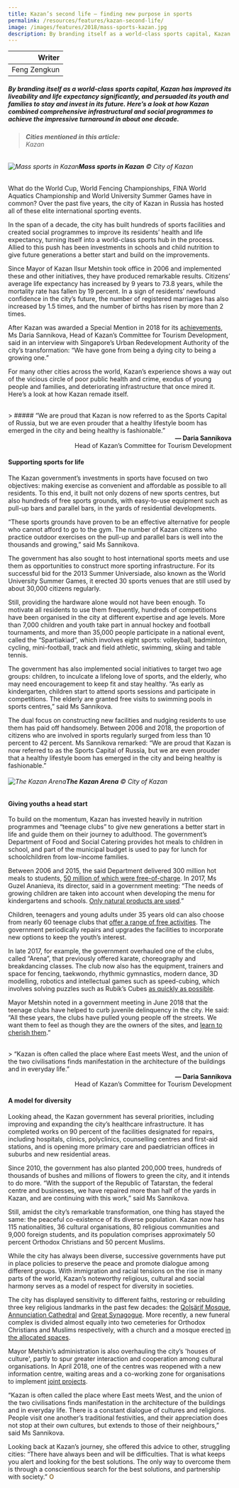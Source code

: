 ```yaml
---
title: Kazan’s second life — finding new purpose in sports
permalink: /resources/features/kazan-second-life/
image: /images/features/2018/mass-sports-kazan.jpg
description: By branding itself as a world-class sports capital, Kazan has improved its liveability and life expectancy significantly, and persuaded its youth and families to stay and invest in its future. Here’s a look at how Kazan combined comprehensive infrastructural and social programmes to achieve the impressive turnaround in about one decade.
---
```


| Writer |
|---:|
| Feng Zengkun |

##### By branding itself as a world-class sports capital, Kazan has improved its liveability and life expectancy significantly, and persuaded its youth and families to stay and invest in its future. Here’s a look at how Kazan combined comprehensive infrastructural and social programmes to achieve the impressive turnaround in about one decade.

> ###### **Cities mentioned in this article:** <br> Kazan

###### ![Mass sports in Kazan](/images/features/2018/mass-sports-kazan.jpg/)**Mass sports in Kazan** © City of Kazan

What do the World Cup, World Fencing Championships, FINA World Aquatics Championship and World University Summer Games have in common? Over the past five years, the city of Kazan in Russia has hosted all of these elite international sporting events. 

In the span of a decade, the city has built hundreds of sports facilities and created social programmes to improve its residents’ health and life expectancy, turning itself into a world-class sports hub in the process. Allied to this push has been investments in schools and child nutrition to give future generations a better start and build on the improvements. 

Since Mayor of Kazan Ilsur Metshin took office in 2006 and implemented these and other initiatives, they have produced remarkable results. Citizens’ average life expectancy has increased by 9 years to 73.8 years, while the mortality rate has fallen by 19 percent. In a sign of residents’ newfound confidence in the city’s future, the number of registered marriages has also increased by 1.5 times, and the number of births has risen by more than 2 times. 

After Kazan was awarded a Special Mention in 2018 for its [achievements](/kazan/), Ms Daria Sannikova, Head of Kazan’s Committee for Tourism Development, said in an interview with Singapore’s Urban Redevelopment Authority of the city’s transformation: “We have gone from being a dying city to being a growing one.” 

For many other cities across the world, Kazan’s experience shows a way out of the vicious circle of poor public health and crime, exodus of young people and families, and deteriorating infrastructure that once mired it. Here’s a look at how Kazan remade itself. 

<br>
> ##### “We are proud that Kazan is now referred to as the Sports Capital of Russia, but we are even prouder that a healthy lifestyle boom has emerged in the city and being healthy is fashionable.”

<div align="right"><b>— Daria Sannikova</b><br> Head of Kazan’s Committee for Tourism Development</div>

#### **Supporting sports for life**

The Kazan government’s investments in sports have focused on two objectives: making exercise as convenient and affordable as possible to all residents. To this end, it built not only dozens of new sports centres, but also hundreds of free sports grounds, with easy-to-use equipment such as pull-up bars and parallel bars, in the yards of residential developments. 

“These sports grounds have proven to be an effective alternative for people who cannot afford to go to the gym. The number of Kazan citizens who practice outdoor exercises on the pull-up and parallel bars is well into the thousands and growing,” said Ms Sannikova. 

The government has also sought to host international sports meets and use them as opportunities to construct more sporting infrastructure. For its successful bid for the 2013 Summer Universiade, also known as the World University Summer Games, it erected 30 sports venues that are still used by about 30,000 citizens regularly. 

Still, providing the hardware alone would not have been enough. To motivate all residents to use them frequently, hundreds of competitions have been organised in the city at different expertise and age levels. More than 7,000 children and youth take part in annual hockey and football tournaments, and more than 35,000 people participate in a national event, called the “Spartiakiad”, which involves eight sports: volleyball, badminton, cycling, mini-football, track and field athletic, swimming, skiing and table tennis. 

The government has also implemented social initiatives to target two age groups: children, to inculcate a lifelong love of sports, and the elderly, who may need encouragement to keep fit and stay healthy. “As early as kindergarten, children start to attend sports sessions and participate in competitions. The elderly are granted free visits to swimming pools in sports centres,” said Ms Sannikova. 

The dual focus on constructing new facilities and nudging residents to use them has paid off handsomely. Between 2006 and 2018, the proportion of citizens who are involved in sports regularly surged from less than 10 percent to 42 percent. Ms Sannikova remarked: “We are proud that Kazan is now referred to as the Sports Capital of Russia, but we are even prouder that a healthy lifestyle boom has emerged in the city and being healthy is fashionable.” 

###### ![The Kazan Arena](/images/features/2018/kazan-arena.jpg/)**The Kazan Arena** © City of Kazan

#### **Giving youths a head start**

To build on the momentum, Kazan has invested heavily in nutrition programmes and “teenage clubs” to give new generations a better start in life and guide them on their journey to adulthood. The government’s Department of Food and Social Catering provides hot meals to children in school, and part of the municipal budget is used to pay for lunch for schoolchildren from low-income families. 

Between 2006 and 2015, the said Department delivered 300 million hot meals to students, [50 million of which were free-of-charge](https://metshin.ru/en/posts/16050). In 2017, Ms Guzel Ananieva, its director, said in a government meeting: “The needs of growing children are taken into account when developing the menu for kindergartens and schools. [Only natural products are used](https://metshin.ru/en/posts/18674).”

Children, teenagers and young adults under 35 years old can also choose from nearly 60 teenage clubs that [offer a range of free activities](https://metshin.ru/en/posts/19625). The government periodically repairs and upgrades the facilities to incorporate new options to keep the youth’s interest. 

In late 2017, for example, the government overhauled one of the clubs, called “Arena”, that previously offered karate, choreography and breakdancing classes. The club now also has the equipment, trainers and space for fencing, taekwondo, rhythmic gymnastics, modern dance, 3D modelling, robotics and intellectual games such as speed-cubing, which involves solving puzzles such as Rubik’s Cubes [as quickly as possible](https://metshin.ru/en/posts/18880). 

Mayor Metshin noted in a government meeting in June 2018 that the teenage clubs have helped to curb juvenile delinquency in the city. He said: “All these years, the clubs have pulled young people off the streets. We want them to feel as though they are the owners of the sites, and [learn to cherish them](https://metshin.ru/en/posts/19636).”

<br>
> “Kazan is often called the place where East meets West, and the union of the two civilisations finds manifestation in the architecture of the buildings and in everyday life.”

<div align="right"><b>— Daria Sannikova</b><br> Head of Kazan’s Committee for Tourism Development</div>

#### **A model for diversity**

Looking ahead, the Kazan government has several priorities, including improving and expanding the city’s healthcare infrastructure. It has completed works on 90 percent of the facilities designated for repairs, including hospitals, clinics, polyclinics, counselling centres and first-aid stations, and is opening more primary care and paediatrician offices in suburbs and new residential areas. 

Since 2010, the government has also planted 200,000 trees, hundreds of thousands of bushes and millions of flowers to green the city, and it intends to do more. “With the support of the Republic of Tatarstan, the federal centre and businesses, we have repaired more than half of the yards in Kazan, and are continuing with this work,” said Ms Sannikova. 

Still, amidst the city’s remarkable transformation, one thing has stayed the same: the peaceful co-existence of its diverse population. Kazan now has 115 nationalities, 36 cultural organisations, 80 religious communities and 9,000 foreign students, and its population comprises approximately 50 percent Orthodox Christians and 50 percent Muslims. 

While the city has always been diverse, successive governments have put in place policies to preserve the peace and promote dialogue among different groups. With immigration and racial tensions on the rise in many parts of the world, Kazan’s noteworthy religious, cultural and social harmony serves as a model of respect for diversity in societies. 

The city has displayed sensitivity to different faiths, restoring or rebuilding three key religious landmarks in the past few decades: the [Qolşärif Mosque](https://www.rferl.org/a/1059451.html), [Annunciation Cathedral](http://welcome2018.com/en/places/kazan/236368/) and [Great Synagogue](https://www.chabad.org/news/article_cdo/aid/3059790/jewish/Restoration-of-100-Year-Old-Synagogue-Celebrated-in-Kazan-Russia.htm). More recently, a new funeral complex is divided almost equally into two cemeteries for Orthodox Christians and Muslims respectively, with a church and a mosque erected [in the allocated spaces](https://metshin.ru/en/posts/19618). 

Mayor Metshin’s administration is also overhauling the city’s 'houses of culture', partly to spur greater interaction and cooperation among cultural organisations. In April 2018, one of the centres was reopened with a new information centre, waiting areas and a co-working zone for organisations to implement [joint projects](https://metshin.ru/en/posts/19409). 

“Kazan is often called the place where East meets West, and the union of the two civilisations finds manifestation in the architecture of the buildings and in everyday life. There is a constant dialogue of cultures and religions. People visit one another’s traditional festivities, and their appreciation does not stop at their own cultures, but extends to those of their neighbours,” said Ms Sannikova. 

Looking back at Kazan’s journey, she offered this advice to other, struggling cities: “There have always been and will be difficulties. That is what keeps you alert and looking for the best solutions. The only way to overcome them is through a conscientious search for the best solutions, and partnership with society.” **<font color="#967942">O</font>**
